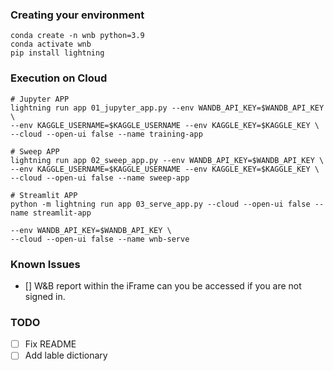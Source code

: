 
### Creating your environment

```
conda create -n wnb python=3.9 
conda activate wnb
pip install lightning
```

### Execution on Cloud

```
# Jupyter APP
lightning run app 01_jupyter_app.py --env WANDB_API_KEY=$WANDB_API_KEY \
--env KAGGLE_USERNAME=$KAGGLE_USERNAME --env KAGGLE_KEY=$KAGGLE_KEY \
--cloud --open-ui false --name training-app

# Sweep APP
lightning run app 02_sweep_app.py --env WANDB_API_KEY=$WANDB_API_KEY \
--env KAGGLE_USERNAME=$KAGGLE_USERNAME --env KAGGLE_KEY=$KAGGLE_KEY \
--cloud --open-ui false --name sweep-app

# Streamlit APP
python -m lightning run app 03_serve_app.py --cloud --open-ui false --name streamlit-app

--env WANDB_API_KEY=$WANDB_API_KEY \
--cloud --open-ui false --name wnb-serve
```

### Known Issues
- [] W&B report within the iFrame can you be accessed if you are not signed in.

### TODO
- [ ] Fix README
- [ ] Add lable dictionary